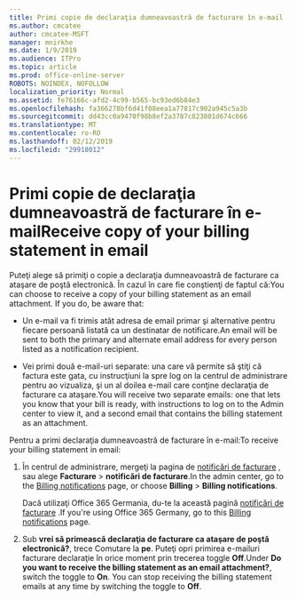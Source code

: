 ```yaml
---
title: Primi copie de declaraţia dumneavoastră de facturare în e-mail
ms.author: cmcatee
author: cmcatee-MSFT
manager: mnirkhe
ms.date: 1/9/2019
ms.audience: ITPro
ms.topic: article
ms.prod: office-online-server
ROBOTS: NOINDEX, NOFOLLOW
localization_priority: Normal
ms.assetid: fe76166c-afd2-4c99-b565-bc93ed6b84e3
ms.openlocfilehash: fa366278bf6d41f08eea1a77817c902a945c5a3b
ms.sourcegitcommit: dd43cc0a9470f98b8ef2a3787c823801d674c666
ms.translationtype: MT
ms.contentlocale: ro-RO
ms.lasthandoff: 02/12/2019
ms.locfileid: "29918012"
---
```

# <a name="receive-copy-of-your-billing-statement-in-email"></a><span data-ttu-id="90b43-102">Primi copie de declaraţia dumneavoastră de facturare în e-mail</span><span class="sxs-lookup"><span data-stu-id="90b43-102">Receive copy of your billing statement in email</span></span>
<span data-ttu-id="90b43-p101">Puteţi alege să primiţi o copie a declaraţia dumneavoastră de facturare ca ataşare de poştă electronică. În cazul în care fie conştienţi de faptul că:</span><span class="sxs-lookup"><span data-stu-id="90b43-p101">You can choose to receive a copy of your billing statement as an email attachment. If you do, be aware that:</span></span>
  
- <span data-ttu-id="90b43-105">Un e-mail va fi trimis atât adresa de email primar şi alternative pentru fiecare persoană listată ca un destinatar de notificare.</span><span class="sxs-lookup"><span data-stu-id="90b43-105">An email will be sent to both the primary and alternate email address for every person listed as a notification recipient.</span></span>
    
- <span data-ttu-id="90b43-106">Vei primi două e-mail-uri separate: una care vă permite să ştiţi că factura este gata, cu instrucţiuni la spre log on la centrul de administrare pentru ao vizualiza, şi un al doilea e-mail care conţine declaraţia de facturare ca ataşare.</span><span class="sxs-lookup"><span data-stu-id="90b43-106">You will receive two separate emails: one that lets you know that your bill is ready, with instructions to log on to the Admin center to view it, and a second email that contains the billing statement as an attachment.</span></span>
    
<span data-ttu-id="90b43-107">Pentru a primi declaraţia dumneavoastră de facturare în e-mail:</span><span class="sxs-lookup"><span data-stu-id="90b43-107">To receive your billing statement in email:</span></span>
  
1. <span data-ttu-id="90b43-108">În centrul de administrare, mergeţi la pagina de [notificări de facturare](https://go.microsoft.com/fwlink/p/?linkid=853212) , sau alege **Facturare** \> **notificări de facturare**.</span><span class="sxs-lookup"><span data-stu-id="90b43-108">In the admin center, go to the [Billing notifications](https://go.microsoft.com/fwlink/p/?linkid=853212) page, or choose **Billing** \> **Billing notifications**.</span></span>
    
    <span data-ttu-id="90b43-109">Dacă utilizaţi Office 365 Germania, du-te la această pagină [notificări de facturare](https://go.microsoft.com/fwlink/p/?linkid=853213) .</span><span class="sxs-lookup"><span data-stu-id="90b43-109">If you're using Office 365 Germany, go to this [Billing notifications](https://go.microsoft.com/fwlink/p/?linkid=853213) page.</span></span> 
    
2. <span data-ttu-id="90b43-p102">Sub **vrei să primească declaraţia de facturare ca ataşare de poştă electronică?**, trece Comutare la **pe**. Puteţi opri primirea e-mailuri facturare declaraţie în orice moment prin trecerea toggle **Off**.</span><span class="sxs-lookup"><span data-stu-id="90b43-p102">Under **Do you want to receive the billing statement as an email attachment?**, switch the toggle to **On**. You can stop receiving the billing statement emails at any time by switching the toggle to **Off**.</span></span>
    

